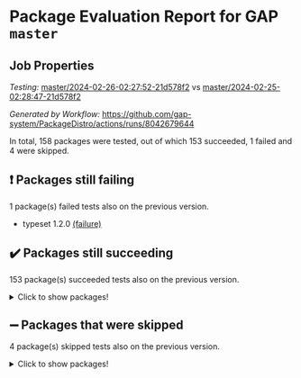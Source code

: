 # Package Evaluation Report for GAP `master`

## Job Properties

*Testing:* [master/2024-02-26-02:27:52-21d578f2](https://github.com/gap-system/PackageDistro/blob/data/reports/master/2024-02-26-02:27:52-21d578f2) vs [master/2024-02-25-02:28:47-21d578f2](https://github.com/gap-system/PackageDistro/blob/data/reports/master/2024-02-25-02:28:47-21d578f2)

*Generated by Workflow:* https://github.com/gap-system/PackageDistro/actions/runs/8042679644

In total, 158 packages were tested, out of which 153 succeeded, 1 failed and 4 were skipped.

## :exclamation: Packages still failing

1 package(s) failed tests also on the previous version.
- typeset 1.2.0 [(failure)](https://github.com/gap-system/PackageDistro/actions/runs/8042679644/job/21963818362)

## :heavy_check_mark: Packages still succeeding

153 package(s) succeeded tests also on the previous version.
<details><summary>Click to show packages!</summary>

- 4ti2interface 2023.02-04 [(success)](https://github.com/gap-system/PackageDistro/actions/runs/8042679644/job/21963796846)
- ace 5.6.2 [(success)](https://github.com/gap-system/PackageDistro/actions/runs/8042679644/job/21963796928)
- aclib 1.3.2 [(success)](https://github.com/gap-system/PackageDistro/actions/runs/8042679644/job/21963797050)
- agt 0.3.1 [(success)](https://github.com/gap-system/PackageDistro/actions/runs/8042679644/job/21963797143)
- alnuth 3.2.1 [(success)](https://github.com/gap-system/PackageDistro/actions/runs/8042679644/job/21963797266)
- anupq 3.3.0 [(success)](https://github.com/gap-system/PackageDistro/actions/runs/8042679644/job/21963797372)
- atlasrep 2.1.8 [(success)](https://github.com/gap-system/PackageDistro/actions/runs/8042679644/job/21963797477)
- autodoc 2023.06.19 [(success)](https://github.com/gap-system/PackageDistro/actions/runs/8042679644/job/21963797575)
- automata 1.15 [(success)](https://github.com/gap-system/PackageDistro/actions/runs/8042679644/job/21963799131)
- automgrp 1.3.2 [(success)](https://github.com/gap-system/PackageDistro/actions/runs/8042679644/job/21963799382)
- autpgrp 1.11 [(success)](https://github.com/gap-system/PackageDistro/actions/runs/8042679644/job/21963799591)
- cap 2024.02-04 [(success)](https://github.com/gap-system/PackageDistro/actions/runs/8042679644/job/21963800297)
- caratinterface 2.3.6 [(success)](https://github.com/gap-system/PackageDistro/actions/runs/8042679644/job/21963801027)
- cddinterface 2022.11.01 [(success)](https://github.com/gap-system/PackageDistro/actions/runs/8042679644/job/21963801134)
- circle 1.6.6 [(success)](https://github.com/gap-system/PackageDistro/actions/runs/8042679644/job/21963801278)
- classicpres 1.22 [(success)](https://github.com/gap-system/PackageDistro/actions/runs/8042679644/job/21963801456)
- cohomolo 1.6.11 [(success)](https://github.com/gap-system/PackageDistro/actions/runs/8042679644/job/21963801587)
- congruence 1.2.5 [(success)](https://github.com/gap-system/PackageDistro/actions/runs/8042679644/job/21963801756)
- corelg 1.56 [(success)](https://github.com/gap-system/PackageDistro/actions/runs/8042679644/job/21963801895)
- crime 1.6 [(success)](https://github.com/gap-system/PackageDistro/actions/runs/8042679644/job/21963802043)
- crisp 1.4.6 [(success)](https://github.com/gap-system/PackageDistro/actions/runs/8042679644/job/21963802192)
- crypting 0.10.4 [(success)](https://github.com/gap-system/PackageDistro/actions/runs/8042679644/job/21963802330)
- cryst 4.1.27 [(success)](https://github.com/gap-system/PackageDistro/actions/runs/8042679644/job/21963802482)
- crystcat 1.1.10 [(success)](https://github.com/gap-system/PackageDistro/actions/runs/8042679644/job/21963802609)
- ctbllib 1.3.7 [(success)](https://github.com/gap-system/PackageDistro/actions/runs/8042679644/job/21963802732)
- cubefree 1.19 [(success)](https://github.com/gap-system/PackageDistro/actions/runs/8042679644/job/21963802865)
- curlinterface 2.3.2 [(success)](https://github.com/gap-system/PackageDistro/actions/runs/8042679644/job/21963803019)
- cvec 2.8.1 [(success)](https://github.com/gap-system/PackageDistro/actions/runs/8042679644/job/21963803177)
- datastructures 0.3.0 [(success)](https://github.com/gap-system/PackageDistro/actions/runs/8042679644/job/21963803283)
- deepthought 1.0.6 [(success)](https://github.com/gap-system/PackageDistro/actions/runs/8042679644/job/21963803398)
- design 1.8 [(success)](https://github.com/gap-system/PackageDistro/actions/runs/8042679644/job/21963803501)
- difsets 2.3.1 [(success)](https://github.com/gap-system/PackageDistro/actions/runs/8042679644/job/21963803630)
- digraphs 1.7.1 [(success)](https://github.com/gap-system/PackageDistro/actions/runs/8042679644/job/21963803770)
- edim 1.3.8 [(success)](https://github.com/gap-system/PackageDistro/actions/runs/8042679644/job/21963803916)
- example 4.3.4 [(success)](https://github.com/gap-system/PackageDistro/actions/runs/8042679644/job/21963804046)
- examplesforhomalg 2023.10-01 [(success)](https://github.com/gap-system/PackageDistro/actions/runs/8042679644/job/21963804192)
- factint 1.6.3 [(success)](https://github.com/gap-system/PackageDistro/actions/runs/8042679644/job/21963804327)
- ferret 1.0.10 [(success)](https://github.com/gap-system/PackageDistro/actions/runs/8042679644/job/21963804461)
- fga 1.5.0 [(success)](https://github.com/gap-system/PackageDistro/actions/runs/8042679644/job/21963804634)
- fining 1.5.6 [(success)](https://github.com/gap-system/PackageDistro/actions/runs/8042679644/job/21963804785)
- float 1.0.4 [(success)](https://github.com/gap-system/PackageDistro/actions/runs/8042679644/job/21963804946)
- format 1.4.4 [(success)](https://github.com/gap-system/PackageDistro/actions/runs/8042679644/job/21963805101)
- forms 1.2.9 [(success)](https://github.com/gap-system/PackageDistro/actions/runs/8042679644/job/21963805236)
- fplsa 1.2.6 [(success)](https://github.com/gap-system/PackageDistro/actions/runs/8042679644/job/21963805377)
- fr 2.4.13 [(success)](https://github.com/gap-system/PackageDistro/actions/runs/8042679644/job/21963805539)
- francy 2.0.3 [(success)](https://github.com/gap-system/PackageDistro/actions/runs/8042679644/job/21963805716)
- fwtree 1.3 [(success)](https://github.com/gap-system/PackageDistro/actions/runs/8042679644/job/21963805860)
- gapdoc 1.6.6 [(success)](https://github.com/gap-system/PackageDistro/actions/runs/8042679644/job/21963806016)
- gauss 2023.02-04 [(success)](https://github.com/gap-system/PackageDistro/actions/runs/8042679644/job/21963806196)
- gaussforhomalg 2023.11-01 [(success)](https://github.com/gap-system/PackageDistro/actions/runs/8042679644/job/21963806376)
- gbnp 1.0.5 [(success)](https://github.com/gap-system/PackageDistro/actions/runs/8042679644/job/21963806525)
- generalizedmorphismsforcap 2024.01-01 [(success)](https://github.com/gap-system/PackageDistro/actions/runs/8042679644/job/21963806691)
- genss 1.6.8 [(success)](https://github.com/gap-system/PackageDistro/actions/runs/8042679644/job/21963806867)
- gradedmodules 2024.01-01 [(success)](https://github.com/gap-system/PackageDistro/actions/runs/8042679644/job/21963807026)
- gradedringforhomalg 2023.08-01 [(success)](https://github.com/gap-system/PackageDistro/actions/runs/8042679644/job/21963807193)
- grape 4.9.0 [(success)](https://github.com/gap-system/PackageDistro/actions/runs/8042679644/job/21963807376)
- groupoids 1.74 [(success)](https://github.com/gap-system/PackageDistro/actions/runs/8042679644/job/21963807543)
- grpconst 2.6.5 [(success)](https://github.com/gap-system/PackageDistro/actions/runs/8042679644/job/21963807710)
- guarana 0.96.3 [(success)](https://github.com/gap-system/PackageDistro/actions/runs/8042679644/job/21963807867)
- guava 3.18 [(success)](https://github.com/gap-system/PackageDistro/actions/runs/8042679644/job/21963807998)
- hap 1.62 [(success)](https://github.com/gap-system/PackageDistro/actions/runs/8042679644/job/21963808118)
- hapcryst 0.1.15 [(success)](https://github.com/gap-system/PackageDistro/actions/runs/8042679644/job/21963808233)
- hecke 1.5.3 [(success)](https://github.com/gap-system/PackageDistro/actions/runs/8042679644/job/21963808355)
- help 3.5 [(success)](https://github.com/gap-system/PackageDistro/actions/runs/8042679644/job/21963808493)
- homalg 2024.01-01 [(success)](https://github.com/gap-system/PackageDistro/actions/runs/8042679644/job/21963808623)
- homalgtocas 2023.11-01 [(success)](https://github.com/gap-system/PackageDistro/actions/runs/8042679644/job/21963808730)
- idrel 2.46 [(success)](https://github.com/gap-system/PackageDistro/actions/runs/8042679644/job/21963808812)
- images 1.3.2 [(success)](https://github.com/gap-system/PackageDistro/actions/runs/8042679644/job/21963808916)
- intpic 0.3.0 [(success)](https://github.com/gap-system/PackageDistro/actions/runs/8042679644/job/21963809028)
- io 4.8.2 [(success)](https://github.com/gap-system/PackageDistro/actions/runs/8042679644/job/21963809135)
- io_forhomalg 2023.02-04 [(success)](https://github.com/gap-system/PackageDistro/actions/runs/8042679644/job/21963809250)
- irredsol 1.4.4 [(success)](https://github.com/gap-system/PackageDistro/actions/runs/8042679644/job/21963809349)
- json 2.2.0 [(success)](https://github.com/gap-system/PackageDistro/actions/runs/8042679644/job/21963809457)
- jupyterkernel 1.5.0 [(success)](https://github.com/gap-system/PackageDistro/actions/runs/8042679644/job/21963809598)
- jupyterviz 1.5.6 [(success)](https://github.com/gap-system/PackageDistro/actions/runs/8042679644/job/21963809720)
- kan 1.37 [(success)](https://github.com/gap-system/PackageDistro/actions/runs/8042679644/job/21963809831)
- kbmag 1.5.11 [(success)](https://github.com/gap-system/PackageDistro/actions/runs/8042679644/job/21963809957)
- laguna 3.9.6 [(success)](https://github.com/gap-system/PackageDistro/actions/runs/8042679644/job/21963810082)
- liealgdb 2.2.1 [(success)](https://github.com/gap-system/PackageDistro/actions/runs/8042679644/job/21963810201)
- liepring 2.8 [(success)](https://github.com/gap-system/PackageDistro/actions/runs/8042679644/job/21963810316)
- liering 2.4.2 [(success)](https://github.com/gap-system/PackageDistro/actions/runs/8042679644/job/21963810418)
- linearalgebraforcap 2024.02-02 [(success)](https://github.com/gap-system/PackageDistro/actions/runs/8042679644/job/21963810590)
- localizeringforhomalg 2023.10-01 [(success)](https://github.com/gap-system/PackageDistro/actions/runs/8042679644/job/21963810691)
- loops 3.4.3 [(success)](https://github.com/gap-system/PackageDistro/actions/runs/8042679644/job/21963810795)
- lpres 1.0.3 [(success)](https://github.com/gap-system/PackageDistro/actions/runs/8042679644/job/21963810901)
- majoranaalgebras 1.5.1 [(success)](https://github.com/gap-system/PackageDistro/actions/runs/8042679644/job/21963811048)
- mapclass 1.4.6 [(success)](https://github.com/gap-system/PackageDistro/actions/runs/8042679644/job/21963811145)
- matgrp 0.70 [(success)](https://github.com/gap-system/PackageDistro/actions/runs/8042679644/job/21963811251)
- matricesforhomalg 2024.02-01 [(success)](https://github.com/gap-system/PackageDistro/actions/runs/8042679644/job/21963811338)
- modisom 2.5.4 [(success)](https://github.com/gap-system/PackageDistro/actions/runs/8042679644/job/21963811429)
- modulepresentationsforcap 2024.01-04 [(success)](https://github.com/gap-system/PackageDistro/actions/runs/8042679644/job/21963811545)
- modules 2024.01-01 [(success)](https://github.com/gap-system/PackageDistro/actions/runs/8042679644/job/21963811657)
- monoidalcategories 2024.02-03 [(success)](https://github.com/gap-system/PackageDistro/actions/runs/8042679644/job/21963811760)
- nconvex 2022.09-01 [(success)](https://github.com/gap-system/PackageDistro/actions/runs/8042679644/job/21963811879)
- nilmat 1.4.2 [(success)](https://github.com/gap-system/PackageDistro/actions/runs/8042679644/job/21963811995)
- nock 1.5 [(success)](https://github.com/gap-system/PackageDistro/actions/runs/8042679644/job/21963812121)
- normalizinterface 1.3.6 [(success)](https://github.com/gap-system/PackageDistro/actions/runs/8042679644/job/21963812253)
- nq 2.5.11 [(success)](https://github.com/gap-system/PackageDistro/actions/runs/8042679644/job/21963812370)
- numericalsgps 1.3.1 [(success)](https://github.com/gap-system/PackageDistro/actions/runs/8042679644/job/21963812473)
- openmath 11.5.3 [(success)](https://github.com/gap-system/PackageDistro/actions/runs/8042679644/job/21963812581)
- orb 4.9.0 [(success)](https://github.com/gap-system/PackageDistro/actions/runs/8042679644/job/21963812695)
- packagemanager 1.4.3 [(success)](https://github.com/gap-system/PackageDistro/actions/runs/8042679644/job/21963812829)
- patternclass 2.4.3 [(success)](https://github.com/gap-system/PackageDistro/actions/runs/8042679644/job/21963812933)
- permut 2.0.5 [(success)](https://github.com/gap-system/PackageDistro/actions/runs/8042679644/job/21963813029)
- polenta 1.3.10 [(success)](https://github.com/gap-system/PackageDistro/actions/runs/8042679644/job/21963813167)
- polymaking 0.8.7 [(success)](https://github.com/gap-system/PackageDistro/actions/runs/8042679644/job/21963813305)
- primgrp 3.4.4 [(success)](https://github.com/gap-system/PackageDistro/actions/runs/8042679644/job/21963813421)
- profiling 2.5.4 [(success)](https://github.com/gap-system/PackageDistro/actions/runs/8042679644/job/21963813555)
- qdistrnd 0.9.3 [(success)](https://github.com/gap-system/PackageDistro/actions/runs/8042679644/job/21963813686)
- qpa 1.35 [(success)](https://github.com/gap-system/PackageDistro/actions/runs/8042679644/job/21963813804)
- quagroup 1.8.4 [(success)](https://github.com/gap-system/PackageDistro/actions/runs/8042679644/job/21963813938)
- radiroot 2.9 [(success)](https://github.com/gap-system/PackageDistro/actions/runs/8042679644/job/21963814056)
- rcwa 4.7.1 [(success)](https://github.com/gap-system/PackageDistro/actions/runs/8042679644/job/21963814174)
- rds 1.8 [(success)](https://github.com/gap-system/PackageDistro/actions/runs/8042679644/job/21963814288)
- recog 1.4.2 [(success)](https://github.com/gap-system/PackageDistro/actions/runs/8042679644/job/21963814426)
- repndecomp 1.3.0 [(success)](https://github.com/gap-system/PackageDistro/actions/runs/8042679644/job/21963814557)
- repsn 3.1.2 [(success)](https://github.com/gap-system/PackageDistro/actions/runs/8042679644/job/21963814677)
- resclasses 4.7.3 [(success)](https://github.com/gap-system/PackageDistro/actions/runs/8042679644/job/21963814811)
- ringsforhomalg 2023.11-02 [(success)](https://github.com/gap-system/PackageDistro/actions/runs/8042679644/job/21963814932)
- sco 2023.08-01 [(success)](https://github.com/gap-system/PackageDistro/actions/runs/8042679644/job/21963815047)
- scscp 2.4.2 [(success)](https://github.com/gap-system/PackageDistro/actions/runs/8042679644/job/21963815196)
- semigroups 5.3.6 [(success)](https://github.com/gap-system/PackageDistro/actions/runs/8042679644/job/21963815340)
- sglppow 2.3 [(success)](https://github.com/gap-system/PackageDistro/actions/runs/8042679644/job/21963815484)
- sgpviz 0.999.5 [(success)](https://github.com/gap-system/PackageDistro/actions/runs/8042679644/job/21963815609)
- simpcomp 2.1.14 [(success)](https://github.com/gap-system/PackageDistro/actions/runs/8042679644/job/21963815762)
- singular 2023.02.09 [(success)](https://github.com/gap-system/PackageDistro/actions/runs/8042679644/job/21963815908)
- sl2reps 1.1 [(success)](https://github.com/gap-system/PackageDistro/actions/runs/8042679644/job/21963816051)
- sla 1.5.3 [(success)](https://github.com/gap-system/PackageDistro/actions/runs/8042679644/job/21963816164)
- smallgrp 1.5.3 [(success)](https://github.com/gap-system/PackageDistro/actions/runs/8042679644/job/21963816312)
- smallsemi 0.6.13 [(success)](https://github.com/gap-system/PackageDistro/actions/runs/8042679644/job/21963816484)
- sonata 2.9.6 [(success)](https://github.com/gap-system/PackageDistro/actions/runs/8042679644/job/21963816647)
- sophus 1.27 [(success)](https://github.com/gap-system/PackageDistro/actions/runs/8042679644/job/21963816778)
- sotgrps 1.2 [(success)](https://github.com/gap-system/PackageDistro/actions/runs/8042679644/job/21963816922)
- spinsym 1.5.2 [(success)](https://github.com/gap-system/PackageDistro/actions/runs/8042679644/job/21963817049)
- standardff 1.0 [(success)](https://github.com/gap-system/PackageDistro/actions/runs/8042679644/job/21963817162)
- symbcompcc 1.3.2 [(success)](https://github.com/gap-system/PackageDistro/actions/runs/8042679644/job/21963817279)
- thelma 1.3 [(success)](https://github.com/gap-system/PackageDistro/actions/runs/8042679644/job/21963817422)
- tomlib 1.2.11 [(success)](https://github.com/gap-system/PackageDistro/actions/runs/8042679644/job/21963817563)
- toolsforhomalg 2023.11-01 [(success)](https://github.com/gap-system/PackageDistro/actions/runs/8042679644/job/21963817715)
- toric 1.9.5 [(success)](https://github.com/gap-system/PackageDistro/actions/runs/8042679644/job/21963817872)
- toricvarieties 2022.07.13 [(success)](https://github.com/gap-system/PackageDistro/actions/runs/8042679644/job/21963818046)
- transgrp 3.6.5 [(success)](https://github.com/gap-system/PackageDistro/actions/runs/8042679644/job/21963818199)
- ugaly 4.1.3 [(success)](https://github.com/gap-system/PackageDistro/actions/runs/8042679644/job/21963818514)
- unipot 1.5 [(success)](https://github.com/gap-system/PackageDistro/actions/runs/8042679644/job/21963818657)
- unitlib 4.2.0 [(success)](https://github.com/gap-system/PackageDistro/actions/runs/8042679644/job/21963818827)
- utils 0.85 [(success)](https://github.com/gap-system/PackageDistro/actions/runs/8042679644/job/21963818969)
- uuid 0.7 [(success)](https://github.com/gap-system/PackageDistro/actions/runs/8042679644/job/21963819150)
- walrus 0.9991 [(success)](https://github.com/gap-system/PackageDistro/actions/runs/8042679644/job/21963819301)
- wedderga 4.10.5 [(success)](https://github.com/gap-system/PackageDistro/actions/runs/8042679644/job/21963819471)
- xmod 2.92 [(success)](https://github.com/gap-system/PackageDistro/actions/runs/8042679644/job/21963819659)
- xmodalg 1.23 [(success)](https://github.com/gap-system/PackageDistro/actions/runs/8042679644/job/21963819834)
- yangbaxter 0.10.3 [(success)](https://github.com/gap-system/PackageDistro/actions/runs/8042679644/job/21963820024)
- zeromqinterface 0.14 [(success)](https://github.com/gap-system/PackageDistro/actions/runs/8042679644/job/21963820183)
</details>

## :heavy_minus_sign: Packages that were skipped

4 package(s) skipped tests also on the previous version.
<details><summary>Click to show packages!</summary>

- browse 1.8.21 [(skipped)](https://github.com/gap-system/PackageDistro/actions/runs/8042679644/job/21963640917)
- itc 1.5.1 [(skipped)](https://github.com/gap-system/PackageDistro/actions/runs/8042679644/job/21963640917)
- polycyclic 2.16 [(skipped)](https://github.com/gap-system/PackageDistro/actions/runs/8042679644/job/21963640917)
- xgap 4.32 [(skipped)](https://github.com/gap-system/PackageDistro/actions/runs/8042679644/job/21963640917)
</details>

